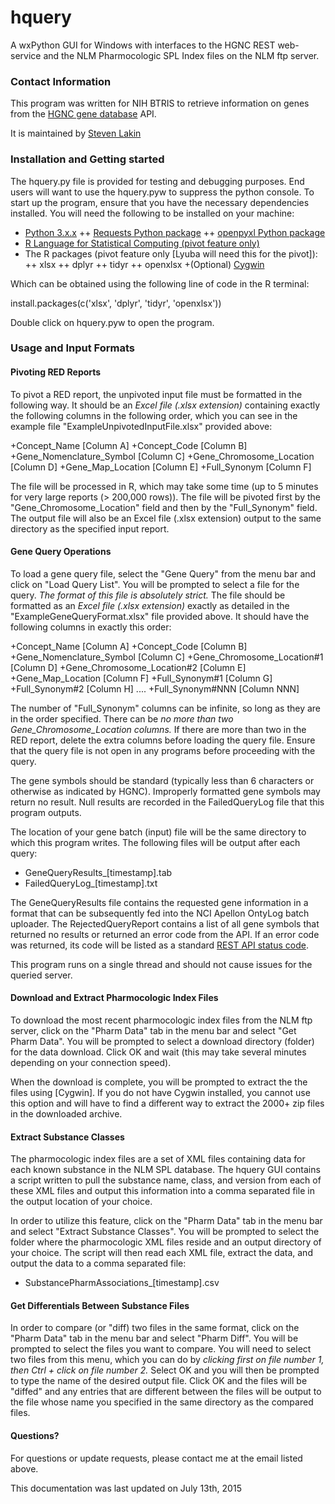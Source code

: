 # hquery
A wxPython GUI for Windows with interfaces to the HGNC REST web-service and
the NLM Pharmocologic SPL Index files on the NLM ftp server.

### Contact Information

This program was written for NIH BTRIS to retrieve information on genes from
the [HGNC gene database](http://www.genenames.org/) API.

It is maintained by [Steven Lakin](mailto:Steven.Lakin@colostate.edu)

### Installation and Getting started

The hquery.py file is provided for testing and debugging purposes.  End users
will want to use the hquery.pyw to suppress the python console.  To start up
the program, ensure that you have the necessary dependencies installed.  You 
will need the following to be installed on your machine:

+ [Python 3.x.x](https://www.python.org/downloads/)
++ [Requests Python package](http://docs.python-requests.org/en/latest/user/install/#install)
++ [openpyxl Python package](https://openpyxl.readthedocs.org/en/latest/#Installation)
+ [R Language for Statistical Computing (pivot feature only)](http://cran.r-project.org/mirrors.html)
+ The R packages (pivot feature only [Lyuba will need this for the pivot]):
++ xlsx
++ dplyr
++ tidyr
++ openxlsx
+(Optional) [Cygwin](http://cygwin.com/install.html)

Which can be obtained using the following line of code in the R terminal:

install.packages(c('xlsx', 'dplyr', 'tidyr', 'openxlsx'))

Double click on hquery.pyw to open the program.  

### Usage and Input Formats

#### Pivoting RED Reports

To pivot a RED report, the unpivoted input file must be formatted in the
following way.  It should be an *Excel file (.xlsx extension)* containing
exactly the following columns in the following order, which you can see in the
example file "ExampleUnpivotedInputFile.xlsx" provided above:

+Concept_Name [Column A]
+Concept_Code [Column B]
+Gene_Nomenclature_Symbol [Column C]
+Gene_Chromosome_Location [Column D]
+Gene_Map_Location [Column E]
+Full_Synonym [Column F]

The file will be processed in R, which may take some time (up to 5 minutes
for very large reports (> 200,000 rows)).  The file will be pivoted first by
the "Gene_Chromosome_Location" field and then by the "Full_Synonym" field.  The
output file will also be an Excel file (.xlsx extension) output to the same
directory as the specified input report.

#### Gene Query Operations

To load a gene query file, select the "Gene Query" from the menu bar and click
on "Load Query List".  You will be prompted to select a file for the query.
*The format of this file is absolutely strict.*  The file should be formatted
as an *Excel file (.xlsx extension)* exactly as detailed in the
"ExampleGeneQueryFormat.xlsx" file provided above.  It should have the following
columns in exactly this order:

+Concept_Name [Column A]
+Concept_Code [Column B]
+Gene_Nomenclature_Symbol [Column C]
+Gene_Chromosome_Location#1 [Column D]
+Gene_Chromosome_Location#2 [Column E]
+Gene_Map_Location [Column F]
+Full_Synonym#1 [Column G]
+Full_Synonym#2 [Column H]
....
+Full_Synonym#NNN [Column NNN]

The number of "Full_Synonym" columns can be infinite, so long as they are in the
order specified.  There can be *no more than two Gene_Chromosome_Location
columns.*  If there are more than two in the RED report, delete the extra columns
before loading the query file.  Ensure that the query file is not open in any
programs before proceeding with the query.

The gene symbols should be standard (typically less than 6 characters or otherwise as
indicated by HGNC).  Improperly formatted gene symbols may return no result.
Null results are recorded in the FailedQueryLog file that this program
outputs.

The location of your gene batch (input) file will be the same directory to which
this program writes.  The following files will be output after each query:

+ GeneQueryResults_[timestamp].tab
+ FailedQueryLog_[timestamp].txt

The GeneQueryResults file contains the requested gene information in a format
that can be subsequently fed into the NCI Apellon OntyLog batch uploader. The
RejectedQueryReport contains a list of all gene symbols that returned no results
or returned an error code from the API.  If an error code was returned, its
code will be listed as a standard [REST API status code](http://www.restapitutorial.com/httpstatuscodes.html).

This program runs on a single thread and should not cause issues for the queried server.

#### Download and Extract Pharmocologic Index Files

To download the most recent pharmocologic index files from the NLM ftp server,
click on the "Pharm Data" tab in the menu bar and select "Get Pharm Data".
You will be prompted to select a download directory (folder) for the data
download.  Click OK and wait (this may take several minutes depending on
your connection speed).  

When the download is complete, you will be prompted
to extract the the files using [Cygwin].  If you do not have Cygwin installed,
you cannot use this option and will have to find a different way to extract
the 2000+ zip files in the downloaded archive.

#### Extract Substance Classes

The pharmocologic index files are a set of XML files containing data for each
known substance in the NLM SPL database.  The hquery GUI contains a script
written to pull the substance name, class, and version from each of these XML
files and output this information into a comma separated file in the
output location of your choice.

In order to utilize this feature, click on the "Pharm Data" tab in the menu bar
and select "Extract Substance Classes".  You will be prompted to select the
folder where the pharmocologic XML files reside and an output directory of your
choice.  The script will then read each XML file, extract the data, and output
the data to a comma separated file:

+ SubstancePharmAssociations_[timestamp].csv

#### Get Differentials Between Substance Files

In order to compare (or "diff) two files in the same format, click on the
"Pharm Data" tab in the menu bar and select "Pharm Diff".  You will be prompted
to select the files you want to compare.  You will need to select two files
from this menu, which you can do by *clicking first on file number 1, then
Ctrl + click on file number 2.*  Select OK and you will then be prompted to
type the name of the desired output file.  Click OK and the files will be "diffed"
and any entries that are different between the files will be output to the file
whose name you specified in the same directory as the compared files.

#### Questions?

For questions or update requests, please contact me at the email listed above.

This documentation was last updated on July 13th, 2015
